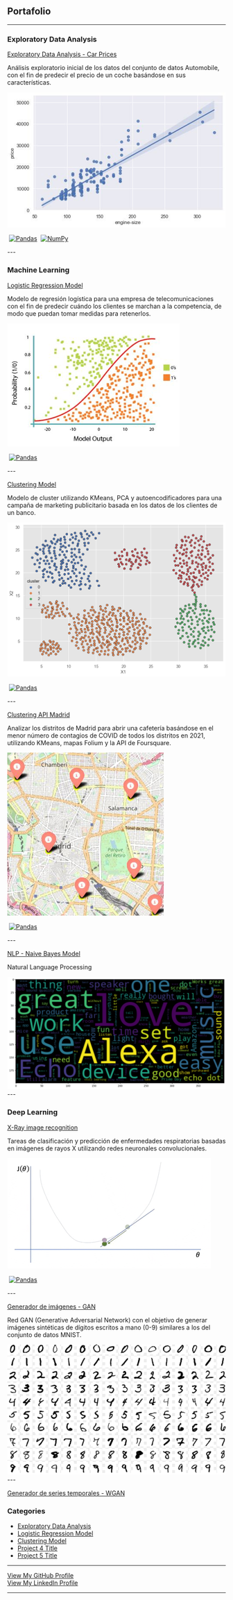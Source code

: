 ## Portafolio

---

### Exploratory Data Analysis

[Exploratory Data Analysis - Car Prices](https://github.com/jjsilvera/data-science-portfolio/blob/main/Exploratory%20Data%20Analysis%20of%20Car%20Prices.ipynb)

<p>Análisis exploratorio inicial de los datos del conjunto de datos Automobile, con el fin de predecir el precio de un coche basándose en sus características.</p>
<img src="images/cars.jpeg?raw=true"/>
<p><a href="#"><img src="https://img.shields.io/badge/Python-white?logo=Python" alt="" /></a> <a href="#"><img src="https://img.shields.io/badge/Pandas-white?logo=pandas&logoColor=%23150458" alt="Pandas"></a> <a href="#"><img src="https://img.shields.io/badge/SciPy-white?logo=scipy&logoColor=8CAAE6" alt=""></a> <a href="#"><img src="https://img.shields.io/badge/NumPy-white?logo=numpy&logoColor=%23013243" alt="NumPy"></a></p>
---

### Machine Learning
[Logistic Regression Model](https://github.com/jjsilvera/data-science-portfolio/blob/main/Logistic%20Regression%20model.ipynb)

<p>Modelo de regresión logística para una empresa de telecomunicaciones con el fin de predecir cuándo los clientes se marchan a la competencia, de modo que puedan tomar medidas para retenerlos.</p>
<img src="images/Sigmoid.JPG?raw=true"/>
<p><a href="#"><img src="https://img.shields.io/badge/Python-white?logo=Python" alt="" /></a> <a href="#"><img src="https://img.shields.io/badge/Pandas-white?logo=pandas&logoColor=%23150458" alt="Pandas"></a> <a href="#"><img src="https://img.shields.io/badge/Jupyter-white?logo=Jupyter" alt="" /></a> <a href="#"><img src="https://img.shields.io/badge/sklearn-white?logo=scikit-learn" alt="" /></a></p>
---

[Clustering Model](https://github.com/jjsilvera/data-science-portfolio/blob/main/Cluster_analysis.ipynb)

<p>Modelo de cluster utilizando KMeans, PCA y autoencodificadores para una campaña de marketing publicitario basada en los datos de los clientes de un banco.</p>
<img src="images/cluster_4.png?raw=true"/>
<p><a href="#"><img src="https://img.shields.io/badge/Python-white?logo=Python" alt="" /></a> <a href="#"><img src="https://img.shields.io/badge/Pandas-white?logo=pandas&logoColor=%23150458" alt="Pandas"></a> <a href="#"><img src="https://img.shields.io/badge/Jupyter-white?logo=Jupyter" alt="" /></a> <a href="#"><img src="https://img.shields.io/badge/sklearn-white?logo=scikit-learn" alt="" /></a></p>
---

[Clustering API Madrid](https://nbviewer.org/github/jjsilvera/data-science-portfolio/blob/main/Project_Madrid_cafeteria_cluster.ipynb)

<p>Analizar los distritos de Madrid para abrir una cafetería basándose en el menor número de contagios de COVID de todos los distritos en 2021, utilizando KMeans, mapas Folium y la API de Foursquare.</p>
<img src="images/Cluster_Madrid.JPG?raw=truee"/>
<p><a href="#"><img src="https://img.shields.io/badge/Python-white?logo=Python" alt="" /></a> <a href="#"><img src="https://img.shields.io/badge/Pandas-white?logo=pandas&logoColor=%23150458" alt="Pandas"></a> <a href="#"><img src="https://img.shields.io/badge/Jupyter-white?logo=Jupyter" alt="" /></a> <a href="#"><img src="https://img.shields.io/badge/sklearn-white?logo=scikit-learn" alt="" /></a> <a href="#"><img src="https://img.shields.io/badge/Folium Maps-white?logo=Folium&logoColor=White" alt=""></a> <a href="#"><img src="https://img.shields.io/badge/Foursquare-white?logo=foursquare&logoColor=%233333FF" alt=""></a></p>
---

[NLP - Naive Bayes Model](https://github.com/jjsilvera/data-science-portfolio/blob/main/NLP_MultinomialNB.ipynb)

<p>Natural Language Processing</p>
<img src="images/Wordcloud_1.png?raw=truee"/>
---

### Deep Learning
[X-Ray image recognition](https://github.com/jjsilvera/data-science-portfolio/blob/main/X-Ray%20image%20recognition.ipynb)

<p>Tareas de clasificación y predicción de enfermedades respiratorias basadas en imágenes de rayos X utilizando redes neuronales convolucionales.</p>
<img src="images/Deep1.PNG?raw=truee"/>
<p><a href="#"><img src="https://img.shields.io/badge/Python-white?logo=Python" alt="" /></a> <a href="#"><img src="https://img.shields.io/badge/Pandas-white?logo=pandas&logoColor=%23150458" alt="Pandas"></a> <a href="#"><img src="https://img.shields.io/badge/Jupyter-white?logo=Jupyter" alt="" /></a> <a href="#"><img src="https://img.shields.io/badge/Keras-white?logo=keras&logoColor=D00000" alt=""></a> <a href="#"><img src="https://img.shields.io/badge/TensorFlow-white?logo=tensorflow&logoColor=%23FF6F00" alt=""></a></p>
---

[Generador de imágenes - GAN](https://colab.research.google.com/drive/164sP6LOA1yE4WZEkw1emzcr04PJt7JCK?usp=sharing)

<p>Red GAN (Generative Adversarial Network) con el objetivo de generar imágenes sintéticas de dígitos escritos a mano (0-9) similares a los del conjunto de datos MNIST.</p>
<img src="images/MNIST.png?raw=truee"/>
---

[Generador de series temporales - WGAN](https://github.com/jjsilvera/data-science-portfolio/blob/393f6da2d1a30d0d20d7f7808aa701ed4bef5625/Generador_de_series_temporales_WGAN.ipynb)

### Categories

- [Exploratory Data Analysis](https://github.com/jjsilvera/data-science-portfolio/blob/main/Exploratory%20Data%20Analysis%20of%20Car%20Prices.ipynb)
- [Logistic Regression Model](https://github.com/jjsilvera/data-science-portfolio/blob/main/Logistic%20Regression%20model.ipynb)
- [Clustering Model](https://github.com/jjsilvera/data-science-portfolio/blob/main/Cluster_analysis.ipynb)
- [Project 4 Title](http://example.com/)
- [Project 5 Title](http://example.com/)

---
<a href="https://github.com/jjsilvera/data-science-portfolio" style="font-size: 14px">View My GitHub Profile</a> <a href="https://github.com/jjsilvera/data-science-portfolio"><img src="https://img.shields.io/badge/GitHub-white?logo=github&logoColor=%23181717" alt=""></a>
<br>
<a href="https://linkedin.com/in/jairo-silvera-sarmiento" style="font-size: 14px">View My LinkedIn Profile</a> <a href="https://linkedin.com/in/jairo-silvera-sarmiento"><img src="https://img.shields.io/badge/LinkedIn-white?logo=linkedin&logoColor=%230A66C2" alt=""></a>



---

